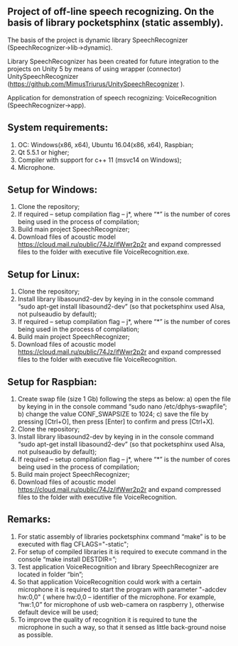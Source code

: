 Project of off-line speech recognizing. On the basis of library pocketsphinx (static assembly).
---------
The basis of the project is dynamic library SpeechRecognizer (SpeechRecognizer->lib->dynamic).

Library SpeechRecognizer has been created for future integration to the projects on Unity 5 by means of using wrapper (connector) UnitySpeechRecognizer (https://github.com/MimusTriurus/UnitySpeechRecognizer ).

Application for demonstration of speech recognizing:  VoiceRecognition (SpeechRecognizer->app).

System requirements:
---------
1. ОС: Windows(x86, x64), Ubuntu 16.04(x86, x64), Raspbian;
2. Qt 5.5.1 or higher;
3. Compiler with support for c++ 11 (msvc14 on Windows);
4. Microphone.

Setup for Windows:
---------
1. Clone the repository;
2. If required – setup compilation flag –  j*, where “*” is the number of cores being used in the process of compilation;
3. Build main project SpeechRecognizer;
4. Download files of acoustic model  https://cloud.mail.ru/public/74Jz/ifWwr2p2r and expand compressed files to the folder with  executive file VoiceRecognition.exe.

Setup for Linux:
---------
1. Clone the repository;
2. Install library libasound2-dev by keying in in the console command “sudo apt-get install libasound2-dev” (so that pocketsphinx used Alsa, not pulseaudio by default);
3. If required – setup compilation flag –  j*, where “*” is the number of cores being used in the process of compilation;
4. Build main project SpeechRecognizer;
5. Download files of acoustic model  https://cloud.mail.ru/public/74Jz/ifWwr2p2r and expand compressed files to the folder with  executive file VoiceRecognition.

Setup for  Raspbian:
---------
1. Create swap file (size 1 Gb) following the steps as below:
	a) open the file by keying in in the console command “sudo nano /etc/dphys-swapfile”;
	b) change the value CONF_SWAPSIZE to 1024;
	c) save the file by pressing [Ctrl+O], then press [Enter] to confirm and press [Ctrl+X].
2. Clone the repository;
3. Install library libasound2-dev by keying in in the console command “sudo apt-get install libasound2-dev” (so that pocketsphinx used Alsa, not pulseaudio by default);
4. If required – setup compilation flag –  j*, where “*” is the number of cores being used in the process of compilation;
5. Build main project SpeechRecognizer;
6. Download files of acoustic model  https://cloud.mail.ru/public/74Jz/ifWwr2p2r and expand compressed files to the folder with  executive file VoiceRecognition.

Remarks:
---------
1. For static assembly of libraries pocketsphinx command “make” is to be executed with flag CFLAGS="-static";
2. For setup of compiled libraries it is required to execute command in the console “make install DESTDIR=<catalogue>”;
3. Test application VoiceRecognition and library SpeechRecognizer are located in folder “bin”;
4. So that application VoiceRecognition could work with a certain microphone it is required to start the program  with parameter "-adcdev hw:0,0" ( where hw:0,0 – identifier of the microphone. For example, “hw:1,0” for microphone of  usb web-camera on raspberry ), otherwise default  device will be used;
5. To improve the quality of recognition it is required to tune the microphone in such a way, so that it sensed as little back-ground noise as possible.
